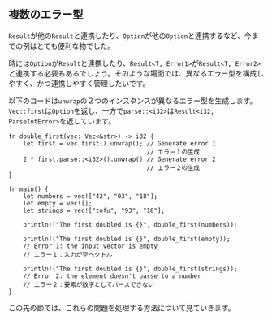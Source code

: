## 複数のエラー型

`Result`が他の`Result`と連携したり、`Option`が他の`Option`と連携するなど、今までの例はとても便利な物でした。

時には`Option`が`Result`と連携したり、`Result<T, Error1>`が`Result<T, Error2>`と連携する必要もあるでしょう。そのような場面では、異なるエラー型を構成しやすく、かつ連携しやすく管理したいです。

以下のコードは`unwrap`の２つのインスタンスが異なるエラー型を生成します。`Vec::first`は`Option`を返し、一方で`parse::<i32>`は`Result<i32, ParseIntError>`を返しています。

    fn double_first(vec: Vec<&str>) -> i32 {
        let first = vec.first().unwrap(); // Generate error 1
                                          // エラー１の生成
        2 * first.parse::<i32>().unwrap() // Generate error 2
                                          // エラー２の生成
    }

    fn main() {
        let numbers = vec!["42", "93", "18"];
        let empty = vec![];
        let strings = vec!["tofu", "93", "18"];

        println!("The first doubled is {}", double_first(numbers));

        println!("The first doubled is {}", double_first(empty));
        // Error 1: the input vector is empty
        // エラー１：入力が空ベクトル

        println!("The first doubled is {}", double_first(strings));
        // Error 2: the element doesn't parse to a number
        // エラー２：要素が数字としてパースできない
    }

この先の節では、これらの問題を処理する方法について見ていきます。


